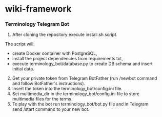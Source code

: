 # wiki-framework

### Terminology Telegram Bot
1. After cloning the repository execute install.sh script. 

The script will:
  - create Docker container with PostgreSQL,
  - install the project dependencies from requirements.txt,
  - execute terminology_bot/database.py to create DB schema and insert initial data.

2. Get your private token from Telegram BotFather (run /newbot command and follow BotFather's instructions).
3. Insert the token into the terminology_bot/config.ini file.
4. Set multimedia_dir in the terminology_bot/config.ini file to store multimedia files for the terms. 
4. To play with the bot run terminology_bot/bot.py file and in Telegram send /start command to your new bot.
